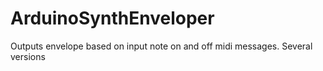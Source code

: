 # ArduinoSynthEnveloper
Outputs envelope based on input note on and off midi messages.  Several versions
